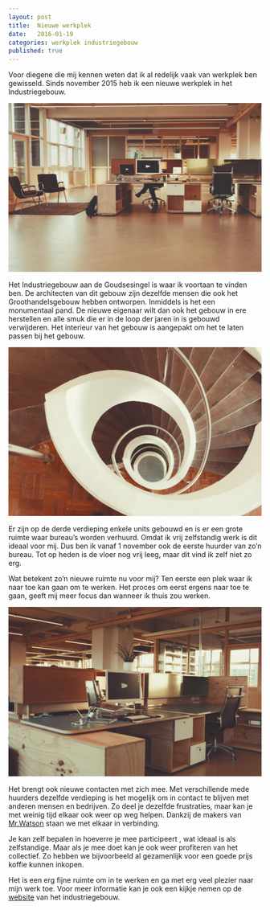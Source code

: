 ```yaml
---
layout: post
title:  Nieuwe werkplek
date:   2016-01-19
categories: werkplek industriegebouw
published: true
---
```


Voor diegene die mij kennen weten dat ik al redelijk vaak van werkplek ben gewisseld. Sinds november 2015 heb ik een nieuwe werkplek in het Industriegebouw.

![Nieuwe Werkplek - Het Industriegebouw](/assets/img/HIG01.jpg)

Het Industriegebouw aan de Goudsesingel is waar ik voortaan te vinden ben. De architecten van dit gebouw zijn dezelfde mensen die ook het Groothandelsgebouw hebben ontworpen. Inmiddels is het een monumentaal pand. De nieuwe eigenaar wilt dan ook het gebouw in ere herstellen en alle smuk die er in de loop der jaren in is gebouwd verwijderen. Het interieur van het gebouw is  aangepakt om het te laten passen bij het gebouw.

![Nieuwe Werkplek - Het Industriegebouw - Wenteltrap](/assets/img/HIG02.jpg)

Er zijn op de derde verdieping enkele units gebouwd en is er een grote ruimte waar bureau’s worden verhuurd. Omdat ik vrij zelfstandig werk is dit ideaal voor mij. Dus ben ik vanaf 1 november ook de eerste huurder van zo’n bureau. Tot op heden is de vloer nog vrij leeg, maar dit vind ik zelf niet zo erg. 

Wat betekent zo’n nieuwe ruimte nu voor mij? Ten eerste een plek waar ik naar toe kan gaan om te werken. Het proces om eerst ergens naar toe te gaan, geeft mij meer focus dan wanneer ik thuis zou werken. 

![Nieuwe Werkplek - Het Industriegebouw - Bureau](/assets/img/HIG03.jpg)

Het brengt ook nieuwe contacten met zich mee. Met verschillende mede huurders dezelfde verdieping is het mogelijk om in contact te blijven met anderen mensen en bedrijven. Zo deel je dezelfde frustraties, maar kan je met weinig tijd elkaar ook weer op weg helpen. Dankzij de makers van [Mr.Watson](http://mrwatson.com/) staan we met elkaar in verbinding.

Je kan zelf bepalen in hoeverre je mee participeert , wat ideaal is als zelfstandige. Maar als je mee doet kan je ook weer profiteren van het collectief. Zo hebben we bijvoorbeeld al gezamenlijk voor een goede prijs koffie kunnen inkopen. 

Het is een erg fijne ruimte om in te werken en ga met erg veel plezier naar mijn werk toe. Voor meer informatie kan je ook een kijkje nemen op de [website](http://hetindustriegebouw.nl/) van het industriegebouw. 